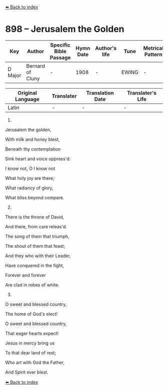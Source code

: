 [⬅️ Back to index](../README.md)

# 898 – Jerusalem the Golden

Key | Author   | Specific Bible Passage     |Hymn Date |Author's life |Tune |Metrical Pattern   |Composer/Source
-- | --------- | ---------------------------|----------|--------------|-----|-------------------|-------------  
D Major |Bernard of Cluny |- |1908 |- |EWING |- |Alexander Ewing

Original Language | Translater | Translation Date   | Translater's Life  
----------------- | --------- | --------------------|-------------     
Latin |- |- |-




1.

Jerusalem the golden,

With milk and honey blest,

Beneath thy contemplation

Sink heart and voice oppress'd:

I know not, O I know not

What holy joy are there;

What radiancy of glory,

What bliss beyond compare.



2.

There is the throne of David,

And there, from care releas'd.

The song of them that triumph,

The shout of them that feast;

And they who with their Leader,

Have conquered in the fight,

Forever and forever

Are clad in robes of white.



3.

O sweet and blessed country,

The home of God's elect!

O sweet and blessed country,

That eager hearts expect!

Jesus in mercy bring us

To that dear land of rest;

Who art with God the Father,

And Spirit ever blest.





[⬅️ Back to index](../README.md)
